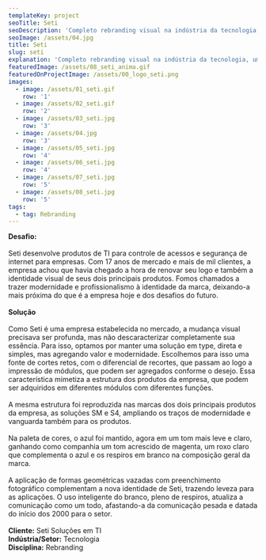 ```yaml
---
templateKey: project
seoTitle: Seti
seoDescription: 'Completo rebranding visual na indústria da tecnologia, um bit por vez.'
seoImage: /assets/04.jpg
title: Seti
slug: seti
explanation: 'Completo rebranding visual na indústria da tecnologia, um bit por vez.'
featuredImage: /assets/08_seti_anima.gif
featuredOnProjectImage: /assets/00_logo_seti.png
images:
  - image: /assets/01_seti.gif
    row: '1'
  - image: /assets/02_seti.gif
    row: '2'
  - image: /assets/03_seti.jpg
    row: '3'
  - image: /assets/04.jpg
    row: '3'
  - image: /assets/05_seti.jpg
    row: '4'
  - image: /assets/06_seti.jpg
    row: '4'
  - image: /assets/07_seti.jpg
    row: '5'
  - image: /assets/08_seti.jpg
    row: '5'
tags:
  - tag: Rebranding
---
```

**Desafio:** 
<br><br>
Seti desenvolve produtos de TI para controle de acessos e segurança de internet para empresas. Com 17 anos de mercado e mais de mil clientes, a empresa achou que havia chegado a hora de renovar seu logo e também a identidade visual de seus dois principais produtos. Fomos chamados a trazer modernidade e profissionalismo à identidade da marca, deixando-a mais próxima do que é a empresa hoje e dos desafios do futuro.
<br><br>
**Solução**
<br><br>
Como Seti é uma empresa estabelecida no mercado, a mudança visual precisava ser profunda, mas não descaracterizar completamente sua essência. Para isso, optamos por manter uma solução em type, direta e simples, mas agregando valor e modernidade. Escolhemos para isso uma fonte de cortes retos, com o diferencial de recortes, que passam ao logo a impressão de módulos, que podem ser agregados conforme o desejo. Essa característica mimetiza a estrutura dos produtos da empresa, que podem ser adquiridos em diferentes módulos com diferentes funções.
<br><br>
A mesma estrutura foi reproduzida nas marcas dos dois principais produtos da empresa, as soluções SM e S4, ampliando os traços de modernidade e vanguarda também para os produtos.
<br><br>
Na paleta de cores, o azul foi mantido, agora em um tom mais leve e claro, ganhando como companhia um tom acrescido de magenta, um roxo claro que complementa o azul e os respiros em branco na composição geral da marca.
<br><br>
A aplicação de formas geométricas vazadas com preenchimento fotográfico complementam a nova identidade de Seti, trazendo leveza para as aplicações. O uso inteligente do branco, pleno de respiros, atualiza a comunicação como um todo, afastando-a da comunicação pesada e datada do início dos 2000 para o setor.
<br><br>
**Cliente:** 
Seti Soluções em TI
<br>
**Indústria/Setor:** 
Tecnologia
<br>
**Disciplina:** 
Rebranding
<br><br><br><br>
